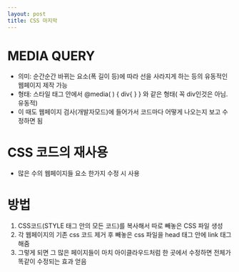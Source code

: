 ```yaml
---
layout: post
title: CSS 마지막
---
```


# MEDIA QUERY
- 의미: 순간순간 바뀌는 요소(폭 길이 등)에 따라 선을 사라지게 하는 등의 유동적인 웹페이지 제작 가능
- 형태: 스타일 태그 안에서 @media( ) { div{ } } 와 같은 형태( 꼭 div인것은 아님. 유동적)
- 이 때도 웹페이지 검사(개발자모드)에 들어가서 코드마다 어떻게 나오는지 보고 수정하면 됨

# CSS 코드의 재사용
- 많은 수의 웹페이지들 요소 한가지 수정 시 사용
# 방법
1. CSS코드(STYLE 태그 안의 모든 코드)를 복사해서 따로 빼놓은 CSS 파일 생성
2. 각 웹페이지의 기존 css 코드 제거 후 빼놓은 css 파일을 head 태그 안에 link 태그 해줌
3. 그렇게 되면 그 많은 페이지들이 마치 아이클라우드처럼 한 곳에서 수정하면 전체가 똑같이 수정되는 효과 얻음
